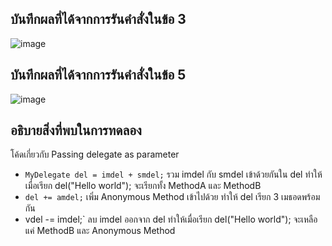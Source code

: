 ## บันทึกผลที่ได้จากการรันคำสั่งในข้อ 3
![image](https://github.com/Phetteepop/03376836-OOP-2566-Lab-15/assets/144197367/a731acde-1c40-44a3-a362-5e3a916da21f)


## บันทึกผลที่ได้จากการรันคำสั่งในข้อ 5
![image](https://github.com/Phetteepop/03376836-OOP-2566-Lab-15/assets/144197367/7b0e0191-c5e4-43f4-942e-534c45afc818)


## อธิบายสิ่งที่พบในการทดลอง
 โค้ดเกี่ยวกับ Passing delegate as parameter
- `MyDelegate del = imdel + smdel;` รวม imdel กับ smdel เข้าด้วยกันใน del ทำให้เมื่อเรียก del("Hello world"); จะเรียกทั้ง MethodA และ MethodB
- `del += amdel;` เพิ่ม Anonymous Method เข้าไปด้วย ทำให้ del เรียก 3 เมธอดพร้อมกัน
- vdel -= imdel;` ลบ imdel ออกจาก del ทำให้เมื่อเรียก del("Hello world"); จะเหลือแค่ MethodB และ Anonymous Method

